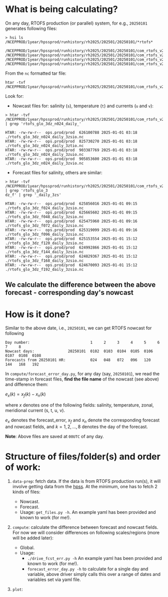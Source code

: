 # What is being calculating?

On any day, RTOFS production (or parallel) system, 
for e.g., `20250101` generates following files:
```
> hsi ls /NCEPPROD/1year/hpssprod/runhistory/rh2025/202501/20250101/*rtofs*

/NCEPPROD/1year/hpssprod/runhistory/rh2025/202501/20250101/com_rtofs_v2.4_rtofs.20250101.grb2.tar
/NCEPPROD/1year/hpssprod/runhistory/rh2025/202501/20250101/com_rtofs_v2.4_rtofs.20250101.grb2.tar.idx
/NCEPPROD/1year/hpssprod/runhistory/rh2025/202501/20250101/com_rtofs_v2.4_rtofs.20250101.nc.tar
/NCEPPROD/1year/hpssprod/runhistory/rh2025/202501/20250101/com_rtofs_v2.4_rtofs.20250101.nc.tar.idx
```

From the `nc` formatted tar file:
```
htar -tvf /NCEPPROD/1year/hpssprod/runhistory/rh2025/202501/20250101/com_rtofs_v2.4_rtofs.20250101.nc.tar
```
Look for:
 - Nowcast files for: salinity (`s`), temperature (`t`) and currents (`u` and `v`):
```
> htar -tvf /NCEPPROD/1year/hpssprod/runhistory/rh2025/202501/20250101/com_rtofs_v2.4_rtofs.20250101.nc.tar | grep 'rtofs_glo_3dz_n024_daily_'

HTAR: -rw-rw-r--  ops.prod/prod  626100788 2025-01-01 03:18  ./rtofs_glo_3dz_n024_daily_3zsio.nc
HTAR: -rw-rw-r--  ops.prod/prod  825730270 2025-01-01 03:18  ./rtofs_glo_3dz_n024_daily_3ztio.nc
HTAR: -rw-rw-r--  ops.prod/prod  903387769 2025-01-01 03:18  ./rtofs_glo_3dz_n024_daily_3zuio.nc
HTAR: -rw-rw-r--  ops.prod/prod  905853600 2025-01-01 03:18  ./rtofs_glo_3dz_n024_daily_3zvio.nc
```

 - Forecast files for salinity, others are similar:
```
> htar -tvf /NCEPPROD/1year/hpssprod/runhistory/rh2025/202501/20250101/com_rtofs_v2.4_rtofs.20250101.nc.tar | grep 'rtofs_glo_3
dz_f' | grep '_daily_3zs'

HTAR: -rw-rw-r--  ops.prod/prod  625856016 2025-01-01 09:15  ./rtofs_glo_3dz_f024_daily_3zsio.nc
HTAR: -rw-rw-r--  ops.prod/prod  625665602 2025-01-01 09:15  ./rtofs_glo_3dz_f048_daily_3zsio.nc
HTAR: -rw-rw-r--  ops.prod/prod  625475960 2025-01-01 09:16  ./rtofs_glo_3dz_f072_daily_3zsio.nc
HTAR: -rw-rw-r--  ops.prod/prod  625319099 2025-01-01 09:16  ./rtofs_glo_3dz_f096_daily_3zsio.nc
HTAR: -rw-rw-r--  ops.prod/prod  625153554 2025-01-01 15:12  ./rtofs_glo_3dz_f120_daily_3zsio.nc
HTAR: -rw-rw-r--  ops.prod/prod  624992866 2025-01-01 15:12  ./rtofs_glo_3dz_f144_daily_3zsio.nc
HTAR: -rw-rw-r--  ops.prod/prod  624829367 2025-01-01 15:12  ./rtofs_glo_3dz_f168_daily_3zsio.nc
HTAR: -rw-rw-r--  ops.prod/prod  624670093 2025-01-01 15:12  ./rtofs_glo_3dz_f192_daily_3zsio.nc
```

## We calculate the difference between the above forecast - corresponding day's nowcast

# How is it done? 

Similar to the above date, i.e., `20250101`, we can get RTOFS nowcast for following
```
Day number:                           1     2     3     4     5     6     7     8
Nowcast days:               20250101  0102  0103  0104  0105  0106  0107  0108  0108
Forecasts from 20250101 HR:           024   048   072   096   120   144   168   192
```
In `compute/forecast_error_day.py`, for any day (say, `20250101`), we read the time-stamp in forecast files,
**find the file name** of the nowcast (see above) and difference them:

$e_x(k) = x_f(k) - x_n(k)$

where $x$ denotes one of the following fields: salinity, temperature, zonal, meridional current (s, t, u, v).

$e_x$ denotes the forecast_error, $x_f$ and $x_n$ denote the corresponding forecast and nowcast fields, 
and $k = 1, 2, ..., 8$ denotes the day of the forecast. 

**Note**: Above files are saved at `00UTC` of any day.

# Structure of files/folder(s) and order of work:

1. `data-prep`: fetch data. 
    If the data is from RTOFS production run(s), it will involve getting data from the [hpss](https://docs.rdhpcs.noaa.gov/data/nescc_hpss.html#nescc-hpss-data-structure). At the minimum, one has to fetch 2 kinds of files:
    - Nowcast.
    - Forecast.
    - Usage: `get_files.py -h`. An example yaml has been provided and known to work (for me!).

2. `compute`: calculate the difference between forecast and nowcast fields.
    For now we will consider differences on following scales/regions (more will be added later):
    - Global.
    - Usage: 
      - `./drive_fcst_err.py -h` An example yaml has been provided and known to work (for me!).
      - `forecast_error_day.py -h` to calculate for a single day and variable, 
         above driver simply calls this over a range of dates and variables set via yaml file.

3. `plot`:

